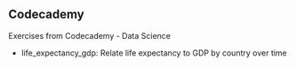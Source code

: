 ## Codecademy
Exercises from Codecademy - Data Science
- life_expectancy_gdp: Relate life expectancy to GDP by country over time
